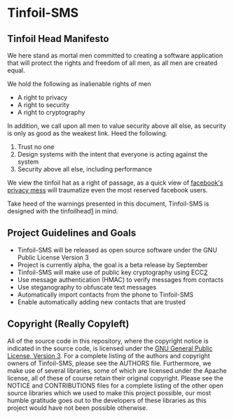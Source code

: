 Tinfoil-SMS
============

Tinfoil Head Manifesto
----------------------

We here stand as mortal men committed to creating a software application
that will protect the rights and freedom of all men, as all men are created
equal.

We hold the following as inalienable rights of men

+ A right to privacy
+ A right to security
+ A right to cryptography


In addition, we call upon all men to value security above all else, as
security is only as good as the weakest link. Heed the following.

1. Trust no one
2. Design systems with the intent that everyone is acting against the system
3. Security above all else, including performance


We view the tinfoil hat as a right of passage, as a quick view of
[facebook's privacy mess](http://www.nytimes.com/interactive/2010/05/12/business/facebook-privacy.html?ref=personaltech)
will traumatize even the most reserved facebook users.

Take heed of the warnings presented in this document, Tinfoil-SMS is designed with the tinfoilhead[1]
in mind.

[1]: https://en.wikipedia.org/wiki/Tinfoil_hat "Tinfoil Head"


Project Guidelines and Goals
----------------------------

+ Tinfoil-SMS will be released as open source software under the GNU Public License Version 3
+ Project is currently alpha, the goal is a beta release by September
+ Tinfoil-SMS will make use of public key cryptography using ECC[2]
+ Use message authentication (HMAC) to verify messages from contacts
+ Use steganography to obfuscate text messages
+ Automatically import contacts from the phone to Tinfoil-SMS
+ Enable automatically adding new contacts that are trusted

[2]: https://en.wikipedia.org/wiki/Elliptic_curve_cryptography "Elliptic Curve Cryptography"


Copyright (Really Copyleft)
---------------------------

All of the source code in this repository, where the copyright notice is indicated in the source
code, is licensed under the [GNU General Public License, Version 3](http://www.gnu.org/licenses/gpl.html).
For a complete listing of the authors and copyright owners of Tinfoil-SMS, please see the AUTHORS file.
Furthermore, we make use of several libraries, some of which are licensed under the Apache license, all of
these of course retain their original copyright. Please see the NOTICE and CONTRIBUTIONS files for a complete
listing of the other open source libraries which we used to make this project possible, our most humble gratitude
goes out to the developers of these libraries as this project would have not been possible otherwise.
